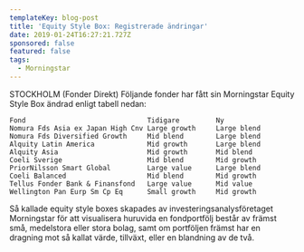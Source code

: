 ```yaml
---
templateKey: blog-post
title: 'Equity Style Box: Registrerade ändringar'
date: 2019-01-24T16:27:21.727Z
sponsored: false
featured: false
tags:
  - Morningstar
---
```

STOCKHOLM (Fonder Direkt) Följande fonder har fått sin Morningstar Equity Style Box ändrad enligt tabell nedan:
```
Fond                              Tidigare         Ny          
Nomura Fds Asia ex Japan High Cnv Large growth     Large blend
Nomura Fds Diversified Growth     Mid blend        Large blend
Alquity Latin America             Mid growth       Large blend
Alquity Asia                      Mid growth       Mid blend
Coeli Sverige                     Mid blend        Mid growth
PriorNilsson Smart Global         Large value      Large blend
Coeli Balanced                    Mid blend        Mid growth
Tellus Fonder Bank & Finansfond   Large value      Mid value
Wellington Pan Eurp Sm Cp Eq      Small growth     Mid growth
```
Så kallade equity style boxes skapades av investeringsanalysföretaget Morningstar för att visualisera huruvida en fondportfölj består av främst små, medelstora eller stora bolag, samt om portföljen främst har en dragning mot så kallat värde, tillväxt, eller en blandning av de två.
